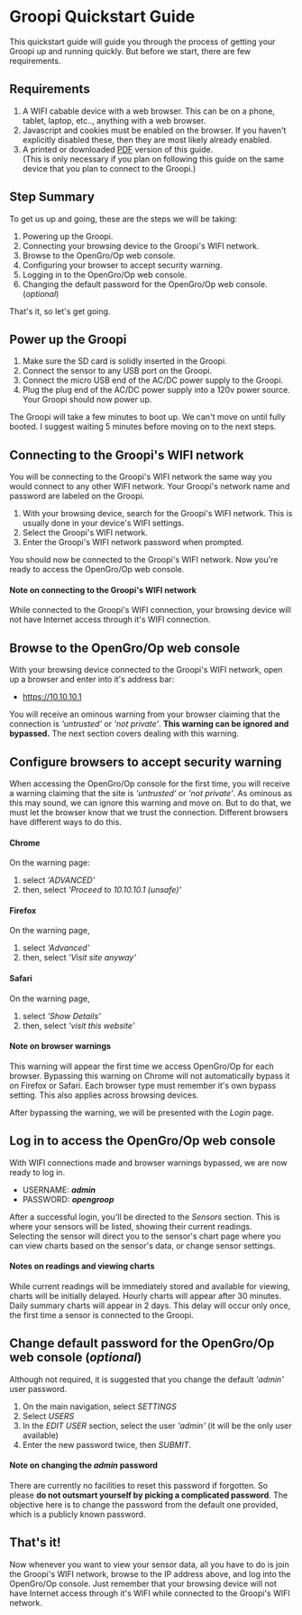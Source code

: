 # Groopi Quickstart Guide

This quickstart guide will guide you through the process of getting your Groopi up and running quickly. But before we start, there are few requirements.


## Requirements

1. A WIFI cabable device with a web browser. This can be on a phone, tablet, laptop, etc.., anything with a web browser.
2. Javascript and cookies must be enabled on the browser. If you haven't explicitly disabled these, then they are most likely already enabled.
3. A printed or downloaded [PDF](https://git.opengroop.org/groopi-quickstart.pdf) version of this guide.  
(This is only necessary if you plan on following this guide on the same device that you plan to connect to the Groopi.)

## Step Summary

To get us up and going, these are the steps we will be taking:

1. Powering up the Groopi.
2. Connecting your browsing device to the Groopi's WIFI network.
3. Browse to the OpenGro/Op web console.
3. Configuring your browser to accept security warning.
4. Logging in to the OpenGro/Op web console.
5. Changing the default password for the OpenGro/Op web console. (*optional*)

That's it, so let's get going.

## Power up the Groopi

1. Make sure the SD card is solidly inserted in the Groopi.
2. Connect the sensor to any USB port on the Groopi.
3. Connect the micro USB end of the AC/DC power supply to the Groopi.
4. Plug the plug end of the AC/DC power supply into a 120v power source. Your Groopi should now power up.

The Groopi will take a few minutes to boot up. We can't move on until fully booted. I suggest waiting 5 minutes before moving on to the next steps.

## Connecting to the Groopi's WIFI network

You will be connecting to the Groopi's WIFI network the same way you would connect to any other WIFI network. Your Groopi's network name and password are labeled on the Groopi.

1. With your browsing device, search for the Groopi's WIFI network. This is usually done in your device's WIFI settings.
2. Select the Groopi's WIFI network.
3. Enter the Groopi's WIFI network password when prompted.

You should now be connected to the Groopi's WIFI network. Now you're ready to access the OpenGro/Op web console.

#### Note on connecting to the Groopi's WIFI network

While connected to the Groopi's WIFI connection, your browsing device will not have Internet access through it's WIFI connection.

## Browse to the OpenGro/Op web console

With your browsing device connected to the Groopi's WIFI network, open up a browser and enter into it's address bar:

- https://10.10.10.1

You will receive an ominous warning from your browser claiming that the connection is *'untrusted'* or *'not private'*. **This warning can be ignored and bypassed.** The next section covers dealing with this warning.

## Configure browsers to accept security warning

When accessing the OpenGro/Op console for the first time, you will receive a warning claiming that the site is *'untrusted'* or *'not private'*. As ominous as this may sound, we can ignore this warning and move on. But to do that, we must let the browser know that we trust the connection. Different browsers have different ways to do this.

#### Chrome

On the warning page:

1. select *'ADVANCED'*
2. then, select *'Proceed to 10.10.10.1 (unsafe)'*

#### Firefox

On the warning page,

1. select *'Advanced'*
2. then, select *'Visit site anyway'*

#### Safari

On the warning page,

1. select *'Show Details'*
2. then, select *'visit this website'*

#### Note on browser warnings
This warning will appear the first time we access OpenGro/Op for each browser. Bypassing this warning on Chrome will not automatically bypass it on Firefox or Safari. Each browser type must remember it's own bypass setting. This also applies across browsing devices.   

After bypassing the warning, we will be presented with the *Login* page.

## Log in to access the OpenGro/Op web console

With WIFI connections made and browser warnings bypassed, we are now ready to log in.

+ USERNAME: ***admin***
+ PASSWORD: ***opengroop***

After a successful login, you'll be directed to the *Sensors* section. This is where your sensors will be listed, showing their current readings.  
Selecting the sensor will direct you to the sensor's chart page where you can view charts based on the sensor's data, or change sensor settings. 

#### Notes on readings and viewing charts

While current readings will be immediately stored and available for viewing, charts will be initially delayed. Hourly charts will appear after 30 minutes. Daily summary charts will appear in 2 days. This delay will occur only once, the first time a sensor is connected to the Groopi. 

## Change default password for the OpenGro/Op web console (*optional*)

Although not required, it is suggested that you change the default *'admin'* user password.  

1. On the main navigation, select *SETTINGS*
2. Select *USERS*
3. In the *EDIT USER* section, select the user *'admin'* (it will be the only user available)
4. Enter the new password twice, then *SUBMIT*.

#### Note on changing the *admin* password

There are currently no facilities to reset this password if forgotten. So please **do not outsmart yourself by picking a complicated password**. The objective here is to change the password from the default one provided, which is a publicly known password.

## That's it!

Now whenever you want to view your sensor data, all you have to do is join the Groopi's WIFI network, browse to the IP address above, and log into the OpenGro/Op console. Just remember that your browsing device will not have Internet access through it's WIFI while connected to the Groopi's WIFI network.  

